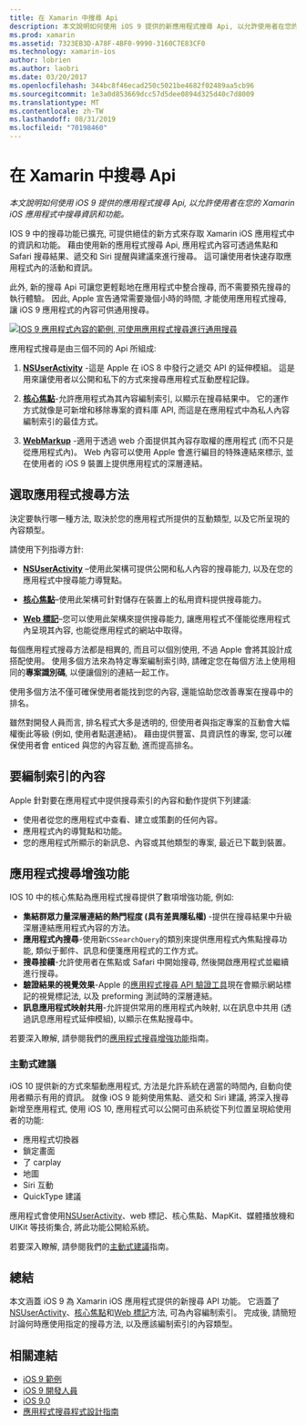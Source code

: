 ```yaml
---
title: 在 Xamarin 中搜尋 Api
description: 本文說明如何使用 iOS 9 提供的新應用程式搜尋 Api, 以允許使用者在您的 Xamarin iOS 應用程式中搜尋資訊和功能。
ms.prod: xamarin
ms.assetid: 7323EB3D-A78F-4BF0-9990-3160C7E83CF0
ms.technology: xamarin-ios
author: lobrien
ms.author: laobri
ms.date: 03/20/2017
ms.openlocfilehash: 344bc8f46ecad250c5021be4682f02489aa5cb96
ms.sourcegitcommit: 1e3a0d853669dcc57d5dee0894d325d40c7d8009
ms.translationtype: MT
ms.contentlocale: zh-TW
ms.lasthandoff: 08/31/2019
ms.locfileid: "70198460"
---
```

# <a name="search-apis-in-xamarinios"></a>在 Xamarin 中搜尋 Api

_本文說明如何使用 iOS 9 提供的應用程式搜尋 Api, 以允許使用者在您的 Xamarin iOS 應用程式中搜尋資訊和功能。_

IOS 9 中的搜尋功能已擴充, 可提供絕佳的新方式來存取 Xamarin iOS 應用程式中的資訊和功能。 藉由使用新的應用程式搜尋 Api, 應用程式內容可透過焦點和 Safari 搜尋結果、遞交和 Siri 提醒與建議來進行搜尋。 這可讓使用者快速存取應用程式內的活動和資訊。

此外, 新的搜尋 Api 可讓您更輕鬆地在應用程式中整合搜尋, 而不需要預先搜尋的執行體驗。 因此, Apple 宣告通常需要幾個小時的時間, 才能使用應用程式搜尋, 讓 iOS 9 應用程式的內容可供通用搜尋。

[![](images/intro01.png "IOS 9 應用程式內容的範例, 可使用應用程式搜尋進行通用搜尋")](images/intro01.png#lightbox)

應用程式搜尋是由三個不同的 Api 所組成:

1. [**NSUserActivity**](nsuseractivity.md) -這是 Apple 在 iOS 8 中發行之遞交 API 的延伸模組。 這是用來讓使用者以公開和私下的方式來搜尋應用程式互動歷程記錄。

2. [**核心焦點**](corespotlight.md)-允許應用程式為其內容編制索引, 以顯示在搜尋結果中。 它的運作方式就像是可新增和移除專案的資料庫 API, 而這是在應用程式中為私人內容編制索引的最佳方式。

3. [**WebMarkup**](web-markup.md) -適用于透過 web 介面提供其內容存取權的應用程式 (而不只是從應用程式內)。 Web 內容可以使用 Apple 會進行編目的特殊連結來標示, 並在使用者的 iOS 9 裝置上提供應用程式的深層連結。

## <a name="selecting-an-app-search-approach"></a>選取應用程式搜尋方法

決定要執行哪一種方法, 取決於您的應用程式所提供的互動類型, 以及它所呈現的內容類型。

請使用下列指導方針:

- [**NSUserActivity**](nsuseractivity.md) –使用此架構可提供公開和私人內容的搜尋能力, 以及在您的應用程式中搜尋能力導覽點。

- [**核心焦點**](corespotlight.md)–使用此架構可針對儲存在裝置上的私用資料提供搜尋能力。

- [**Web 標記**](web-markup.md)–您可以使用此架構來提供搜尋能力, 讓應用程式不僅能從應用程式內呈現其內容, 也能從應用程式的網站中取得。

每個應用程式搜尋方法都是相異的, 而且可以個別使用, 不過 Apple 會將其設計成搭配使用。 使用多個方法來為特定專案編制索引時, 請確定您在每個方法上使用相同的**專案識別碼**, 以便讓個別的連結一起工作。

使用多個方法不僅可確保使用者能找到您的內容, 還能協助您改善專案在搜尋中的排名。

雖然對開發人員而言, 排名程式大多是透明的, 但使用者與指定專案的互動會大幅權衡此等級 (例如, 使用者點選連結)。
藉由提供豐富、具資訊性的專案, 您可以確保使用者會 enticed 與您的內容互動, 進而提高排名。

## <a name="what-content-to-index"></a>要編制索引的內容

Apple 針對要在應用程式中提供搜尋索引的內容和動作提供下列建議:

- 使用者從您的應用程式中查看、建立或策劃的任何內容。
- 應用程式內的導覽點和功能。
- 您的應用程式所顯示的新訊息、內容或其他類型的專案, 最近已下載到裝置。

## <a name="app-search-enhancements"></a>應用程式搜尋增強功能

IOS 10 中的核心焦點為應用程式搜尋提供了數項增強功能, 例如:

- **集結群眾力量深層連結的熱門程度 (具有差異隱私權)** -提供在搜尋結果中升級深層連結應用程式內容的方法。
- **應用程式內搜尋**-使用新`CSSearchQuery`的類別來提供應用程式內焦點搜尋功能, 類似于郵件、訊息和便箋應用程式的工作方式。
- **搜尋接續**-允許使用者在焦點或 Safari 中開始搜尋, 然後開啟應用程式並繼續進行搜尋。
- **驗證結果的視覺效果**-Apple 的[應用程式搜尋 API 驗證工具](https://search.developer.apple.com/appsearch-validation-tool)現在會顯示網站標記的視覺標記法, 以及 preforming 測試時的深層連結。
- **訊息應用程式映射共用**-允許提供常用的應用程式內映射, 以在訊息中共用 (透過訊息應用程式延伸模組), 以顯示在焦點搜尋中。

若要深入瞭解, 請參閱我們的[應用程式搜尋增強功能](~/ios/platform/search/app-search-enhancements.md)指南。

### <a name="proactive-suggestions"></a>主動式建議

iOS 10 提供新的方式來驅動應用程式, 方法是允許系統在適當的時間內, 自動向使用者顯示有用的資訊。 就像 iOS 9 能夠使用焦點、遞交和 Siri 建議, 將深入搜尋新增至應用程式, 使用 iOS 10, 應用程式可以公開可由系統從下列位置呈現給使用者的功能:

- 應用程式切換器
- 鎖定畫面
- 了 carplay
- 地圖
- Siri 互動
- QuickType 建議 

應用程式會使用[NSUserActivity](xref:Foundation.NSUserActivity)、web 標記、核心焦點、MapKit、媒體播放機和 UIKit 等技術集合, 將此功能公開給系統。

若要深入瞭解, 請參閱我們的[主動式建議](~/ios/platform/search/proactive-suggestions.md)指南。

## <a name="summary"></a>總結

本文涵蓋 iOS 9 為 Xamarin iOS 應用程式提供的新搜尋 API 功能。 它涵蓋了[NSUserActivity](nsuseractivity.md)、[核心焦點](corespotlight.md)和[Web 標記](web-markup.md)方法, 可為內容編制索引。 完成後, 請簡短討論何時應使用指定的搜尋方法, 以及應該編制索引的內容類型。



## <a name="related-links"></a>相關連結

- [iOS 9 範例](https://docs.microsoft.com/samples/browse/?products=xamarin&term=Xamarin.iOS+iOS9)
- [iOS 9 開發人員](https://developer.apple.com/ios/pre-release/)
- [iOS 9.0](https://developer.apple.com/library/prerelease/ios/releasenotes/General/WhatsNewIniOS/Articles/iOS9.html)
- [應用程式搜尋程式設計指南](https://developer.apple.com/library/prerelease/ios/documentation/General/Conceptual/AppSearch/index.html#//apple_ref/doc/uid/TP40016308)
